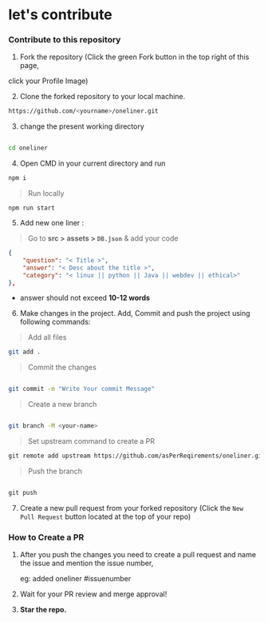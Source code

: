 # let's contribute


### Contribute to this repository


1. Fork the repository (Click the green Fork button in the top right of this page,

click your Profile Image)

2. Clone the forked repository to your local machine.

```bash
https://github.com/<yourname>/oneliner.git

```
3. change the present working directory
```bash

cd oneliner

```

4. Open CMD in your current directory and run
```markdown
npm i 

```
  
> Run locally
```
npm run start

```
5. Add new one liner :

> Go to **src > assets > `DB.json`** & add your code
```json
{
	"question": "< Title >",
	"answer": "< Desc about the title >",
	"category": "< linux || python || Java || webdev || ethical>"
},
```
- answer should not exceed **10-12 words**

6. Make changes in the project. Add, Commit and push the project using following commands:


> Add all files
```bash
git add .
```
> Commit the changes
```bash

git commit -m "Write Your commit Message"

```

> Create a new branch
```bash

git branch -M <your-name>

```
> Set upstream command to create a PR

```diff
git remote add upstream https://github.com/asPerReqirements/oneliner.git
```
> Push the branch

  

```markdown

git push

```

7. Create a new pull request from your forked repository (Click the `New Pull Request` button located at the top of your repo)

### How to Create a PR

1. After you push the changes you need to create a pull request and name the issue and mention the issue number,

	eg: added oneliner #issuenumber

2. Wait for your PR review and merge approval!

3.  **Star the repo.**
